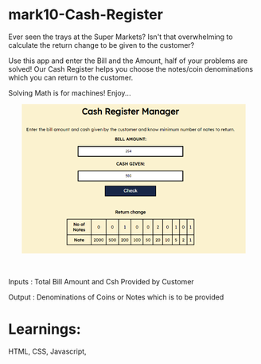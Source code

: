 # mark10-Cash-Register
 
 Ever seen the trays at the Super Markets? Isn't that overwhelming to calculate the return change to be given to the customer?

 Use this app and enter the Bill and the Amount, half of your problems are solved!
 Our Cash Register helps you choose the notes/coin denominations which you can return to the customer.

 Solving Math is for machines! Enjoy...

 <p align="center">
  <a href="https://mark10-cashregister-app.netlify.app/">
    <img src="/cash_register.PNG" height="300px">
  </a>
</p>

&nbsp;

Inputs : Total Bill Amount and Csh Provided by Customer

Output : Denominations of Coins or Notes which is to be provided

# Learnings:
HTML, CSS, Javascript, 




